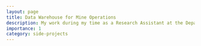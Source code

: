 ```yaml
---
layout: page
title: Data Warehouse for Mine Operations
description: My work during my time as a Research Assistant at the Department of Mining and Geological Engineering at the University of Arizona
importance: 1
category: side-projects
---
```


